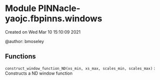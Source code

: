 Module PINNacle-yaojc.fbpinns.windows
=====================================
Created on Wed Mar 10 15:10:09 2021

@author: bmoseley

Functions
---------

    
`construct_window_function_ND(xs_min, xs_max, scales_min, scales_max)`
:   Constructs a ND window function